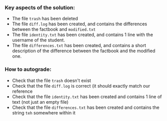 ### Key aspects of the solution:

 - The file `trash` has been deleted 
 - The file `diff.log` has been created, and contains the differences between the factbook and `modified.txt`  
 - The file `identity.txt` has been created, and contains 1 line with the username of the student. 
 - The file `differences.txt` has been created, and contains a short description of the difference between the factbook and the modified one. 

### How to autograde:

 - Check that the file `trash` doesn't exist 
 - Check that the file `diff.log` is correct (it should exactly match our reference 
 - Check that the file `identity.txt` has been created and contains 1 line of text (not just an empty file)
 - Check that the file `differences.txt` has been created and contains the string `teh` somewhere within it


